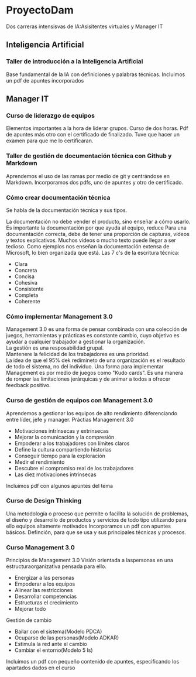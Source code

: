 # ProyectoDam
Dos carreras intensisvas de IA:Asisitentes virtuales y Manager IT

## Inteligencia Artificial
### Taller de introducción a la Inteligencia Artificial
Base fundamental de la IA con definiciones y palabras técnicas.
Incluimos un pdf de apuntes incorporados

## Manager IT
### Curso de liderazgo de equipos
Elementos importantes a la hora de liderar grupos. Curso de dos horas.
Pdf de apuntes más otro con el certificado de finalizado.
Tuve que hacer un examen para que me lo certificaran. 

### Taller de gestión de documentación técnica con Github y Markdown
Aprendemos el uso de las ramas por medio de git y centrándose en Markdown.
Incorporamos dos pdfs, uno de apuntes y otro de certificado.

### Cómo crear documentación técnica
Se habla de la documentación técnica y sus tipos.

La documentación no debe vender el producto, sino enseñar a cómo usarlo.
Es importante la documentación por que ayuda al equipo, reduce 
Para una documentación correcta, debe de tener una proporción de capturas, vídeos y textos explicativos. Muchos vídeos o mucho texto puede llegar a ser tedioso.
Como ejemplos nos enseñan la documentación extensa de Microsoft, lo bien organizada que está.
Las 7 c's de la escritura técnica:
- Clara
- Concreta
- Concisa
- Cohesiva
- Consistente
- Completa
- Coherente 

### Cómo implementar Management 3.0
Management 3.0 es una forma de pensar combinada con una colección de juegos, herramientas y prácticas es constante cambio, cuyo objetivo es ayudar a cualquier trabajador a gestionar la organización. \
La gestión es una resposabilidad grupal. \
Mantenere la felicidad de los trabajadores es una prioridad. \
La idea de que el 95% dek redimineto de una organización es el resultado de todo el sistema, no del individuo.
Una forma para implementar Management es por medio de juegos como "Kudo cards". Es una manera de romper las limitaciones jerárquicas y de animar a todos a ofrecer feedback positivo.

### Curso de gestión de equipos con Management 3.0
Aprendemos a gestionar los equipos de alto rendimiento diferenciando entre líder, jefe y manager.
Práctias Management 3.0
- Motivaciones intrínsecas y extrínsecas	
- Mejorar la comunicación y la compresión	
- Empoderar a los trabajadores con límites claros	
- Define la cultura compartiendo historias	
- Conseguir tiempo para la exploración	
- Medir el rendimiento	
- Descubre el compromiso real de los trabajadores	
- Las diez motivaciones intrínsecas

Incluimos pdf con algunos apuntes del tema

### Curso de Design Thinking
Una metodología o proceso que permite o facilita la solución de problemas, el diseño y desarrollo de productos y servicios de todo tipo utilizando para ello equipos altamente motivados
Incorporamos un pdf con apuntes básicos. Definción, para que se usa y sus principales técnicas y procesos.

### Curso Management 3.0
Principios de Management 3.0
Visión orientada a laspersonas en una estructuraorganizativa pensada para ello. 
- Energizar a las personas
- Empoderar a los equipos
- Alinear las restricciones
- Desarrollar competencias
- Estructuras el crecimiento
- Mejorar todo

Gestión de cambio
- Bailar con el sistema(Modelo PDCA)
- Ocuparse de las personas(Modelo ADKAR)
- Estimula la red ante el cambio
- Cambiar el entorno(Modelo 5 ls)

Incluimos un pdf con pequeño contenido de apuntes, especificando los apartados dados en el curso








